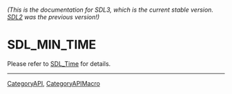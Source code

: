 ###### (This is the documentation for SDL3, which is the current stable version. [SDL2](https://wiki.libsdl.org/SDL2/) was the previous version!)
# SDL_MIN_TIME

Please refer to [SDL_Time](SDL_Time) for details.

----
[CategoryAPI](CategoryAPI), [CategoryAPIMacro](CategoryAPIMacro)

